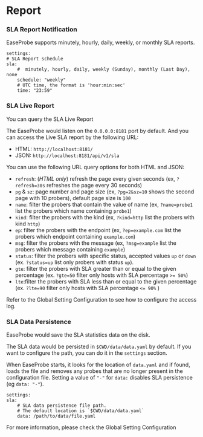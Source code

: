 # Report

### SLA Report Notification

EaseProbe supports minutely, hourly, daily, weekly, or monthly SLA reports.

```
settings:
# SLA Report schedule
sla:
    #  minutely, hourly, daily, weekly (Sunday), monthly (Last Day), none
    schedule: "weekly"
    # UTC time, the format is 'hour:min:sec'
    time: "23:59"
```

### SLA Live Report

You can query the SLA Live Report

The EaseProbe would listen on the `0.0.0.0:8181` port by default. And you can access the Live SLA report by the following URL:

* HTML: `http://localhost:8181/`
* JSON: `http://localhost:8181/api/v1/sla`

You can use the following URL query options for both HTML and JSON:

* `refresh`: (_HTML only_) refresh the page every given seconds (ex, `?refresh=30s` refreshes the page every 30 seconds)
* `pg` & `sz`: page number and page size (ex, `?pg=2&sz=10` shows the second page with 10 probers), default page size is `100`
* `name`: filter the probers that contain the value of name (ex, `?name=probe1` list the probers which name containing `probe1`)
* `kind`: filter the probers with the kind (ex, `?kind=http` list the probers with kind `http`)
* `ep`: filter the probers with the endpoint (ex, `?ep=example.com` list the probers which endpoint containing `example.com`)
* `msg`: filter the probers with the message (ex, `?msg=example` list the probers which message containing `example`)
* `status`: filter the probers with specific status, accepted values `up` or `down` (ex. `?status=up` list only probers with status `up`).
* `gte`: filter the probers with SLA greater than or equal to the given percentage (ex. `?gte=50` filter only hosts with SLA percentage `>= 50%`)
* `lte`:filter the probers with SLA less than or equal to the given percentage (ex. `?lte=90` filter only hosts with SLA percentage `<= 90%` )

Refer to the Global Setting Configuration to see how to configure the access log.

### SLA Data Persistence

EaseProbe would save the SLA statistics data on the disk.

The SLA data would be persisted in `$CWD/data/data.yaml` by default. If you want to configure the path, you can do it in the `settings` section.

When EaseProbe starts, it looks for the location of `data.yaml` and if found, loads the file and removes any probes that are no longer present in the configuration file. Setting a value of `"-"` for `data:` disables SLA persistence (eg `data: "-"`).

```
settings:
sla:
    # SLA data persistence file path.
    # The default location is `$CWD/data/data.yaml`
    data: /path/to/data/file.yaml
```

For more information, please check the Global Setting Configuration
